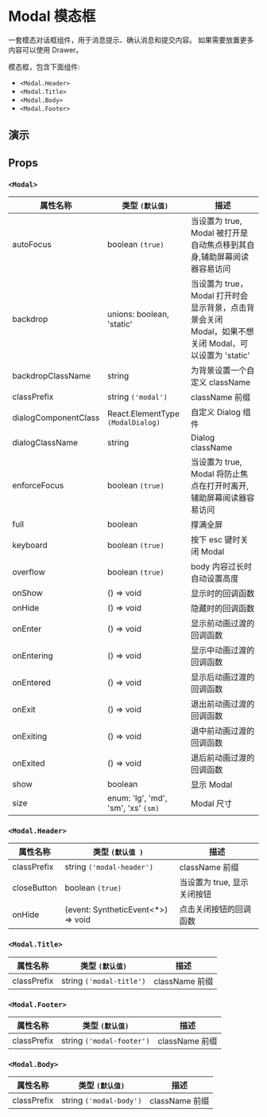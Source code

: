 # Modal 模态框 [<i class="icon icon-edit2" ></i>](https://github.com/rsuite/rsuite.github.io/blob/master/src/components/modal/index.md)

一套模态对话框组件，用于消息提示、确认消息和提交内容。 如果需要放置更多内容可以使用 Drawer。

模态框，包含下面组件:

- `<Modal.Header>`
- `<Modal.Title>`
- `<Modal.Body>`
- `<Modal.Footer>`

## 演示

<!--{demo}-->

## Props

### `<Modal>`

| 属性名称             | 类型 `(默认值)`                      | 描述                                                                                                 |
| -------------------- | ------------------------------------ | ---------------------------------------------------------------------------------------------------- |
| autoFocus            | boolean `(true)`                     | 当设置为 true, Modal 被打开是自动焦点移到其自身,辅助屏幕阅读器容易访问                               |
| backdrop             | unions: boolean, 'static'            | 当设置为 true，Modal 打开时会显示背景，点击背景会关闭 Modal，如果不想关闭 Modal，可以设置为 'static' |
| backdropClassName    | string                               | 为背景设置一个自定义 className                                                                       |
| classPrefix          | string `('modal')`                   | className 前缀                                                                                       |
| dialogComponentClass | React.ElementType `(ModalDialog)`    | 自定义 Dialog 组件                                                                                   |
| dialogClassName      | string                               | Dialog className                                                                                     |
| enforceFocus         | boolean `(true)`                     | 当设置为 true, Modal 将防止焦点在打开时离开,辅助屏幕阅读器容易访问                                   |
| full                 | boolean                              | 撑满全屏                                                                                             |
| keyboard             | boolean `(true)`                     | 按下 esc 键时关闭 Modal                                                                              |
| overflow             | boolean `(true)`                     | body 内容过长时自动设置高度                                                                          |
| onShow               | () => void                           | 显示时的回调函数                                                                                     |
| onHide               | () => void                           | 隐藏时的回调函数                                                                                     |
| onEnter              | () => void                           | 显示前动画过渡的回调函数                                                                             |
| onEntering           | () => void                           | 显示中动画过渡的回调函数                                                                             |
| onEntered            | () => void                           | 显示后动画过渡的回调函数                                                                             |
| onExit               | () => void                           | 退出前动画过渡的回调函数                                                                             |
| onExiting            | () => void                           | 退中前动画过渡的回调函数                                                                             |
| onExited             | () => void                           | 退后前动画过渡的回调函数                                                                             |
| show                 | boolean                              | 显示 Modal                                                                                           |
| size                 | enum: 'lg', 'md', 'sm', 'xs' `(sm)` | Modal 尺寸                                                                                           |



### `<Modal.Header>`


| 属性名称    | 类型 `(默认值 )`                   | 描述                        |
| ----------- | ---------------------------------- | --------------------------- |
| classPrefix | string `('modal-header')`          | className 前缀              |
| closeButton | boolean `(true)`                   | 当设置为 true, 显示关闭按钮 |
| onHide      | (event: SyntheticEvent<*>) => void | 点击关闭按钮的回调函数      |



### `<Modal.Title>`


| 属性名称    | 类型 `(默认值)`          | 描述           |
| ----------- | ------------------------ | -------------- |
| classPrefix | string `('modal-title')` | className 前缀 |


### `<Modal.Footer>`

| 属性名称    | 类型 `(默认值)`           | 描述           |
| ----------- | ------------------------- | -------------- |
| classPrefix | string `('modal-footer')` | className 前缀 |


### `<Modal.Body>`

| 属性名称    | 类型 `(默认值)`         | 描述           |
| ----------- | ----------------------- | -------------- |
| classPrefix | string `('modal-body')` | className 前缀 |

